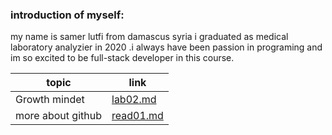 ### introduction of myself:
my name is samer lutfi from damascus syria i graduated as medical laboratory analyzier in 2020 .i always have been passion in programing and im so excited to be full-stack developer in this course.

| topic         |  link                                                                   |
| ------        | ------                                                                  |
| Growth mindet | [lab02.md](https://samerlutfi.github.io/reading-notes/lab02.md) |
| more about github|[read01.md](https://samerlutfi.github.io/reading-notes/read01.md)
